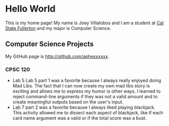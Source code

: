 # Hello World
This is my home page! My name is Joey Villalobos and I am a student at [Cal State Fullerton](http://www.fullerton.edu/) and my major is Computer Science.
## Computer Science Projects
My GitHub page is http://github.com/aphexxxxxx.
### CPSC 120
* Lab 5
Lab 5 part 1 was a favorite because I always really enjoyed doing Mad Libs. The fact that I can now create my own mad libs story is exciting and allows me to express my humor is other ways. I learned to reject command-line arguments if they was not a valid amount and to create meaningful outputs based on the user's input.
* Lab 7 part 2 was a favorite because I always liked playing blackjack. This activity allowed me to dissect each aspect of blackjack, like if each card name argument was a valid or if the total score was a bust.